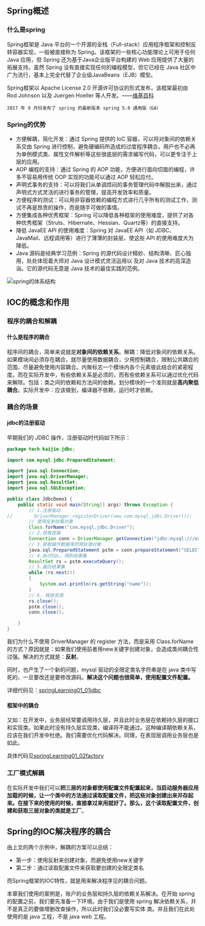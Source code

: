 ## Spring概述

### 什么是spring

Spring框架是 Java 平台的一个开源的全栈（Full-stack）应用程序框架和控制反转容器实现，一般被直接称为 Spring。该框架的一些核心功能理论上可用于任何 Java 应用，但 Spring 还为基于Java企业版平台构建的 Web 应用提供了大量的拓展支持。虽然 Spring 没有直接实现任何的编程模型，但它已经在 Java 社区中广为流行，基本上完全代替了企业级JavaBeans（EJB）模型。

Spring框架以 Apache License 2.0 开源许可协议的形式发布，该框架最初由 Rod Johnson 以及 Juergen Hoeller 等人开发。——[维基百科](https://zh.wikipedia.org/wiki/Spring_Framework)

`2017 年 9 月份发布了 spring 的最新版本 spring 5.0 通用版（GA）`

### Spring的优势

- 方便解耦，简化开发：通过 Spring 提供的 IoC 容器，可以将对象间的依赖关系交由 Spring 进行控制，避免硬编码所造成的过度程序耦合。用户也不必再为单例模式类、属性文件解析等这些很底层的需求编写代码，可以更专注于上层的应用。
- AOP 编程的支持：通过 Spring 的 AOP 功能，方便进行面向切面的编程，许多不容易用传统 OOP 实现的功能可以通过 AOP 轻松应付。
- 声明式事务的支持：可以将我们从单调烦闷的事务管理代码中解脱出来，通过声明式方式灵活的进行事务的管理，提高开发效率和质量。
- 方便程序的测试：可以用非容器依赖的编程方式进行几乎所有的测试工作，测试不再是昂贵的操作，而是随手可做的事情。
- 方便集成各种优秀框架：Spring 可以降低各种框架的使用难度，提供了对各种优秀框架（Struts、Hibernate、Hessian、Quartz等）的直接支持。
- 降低 JavaEE API 的使用难度：Spring 对 JavaEE API（如 JDBC、JavaMail、远程调用等）进行了薄薄的封装层，使这些 API 的使用难度大为降低。
- Java 源码是经典学习范例：Spring 的源代码设计精妙、结构清晰、匠心独用，处处体现着大师对 Java 设计模式灵活运用以
及对 Java 技术的高深造诣。它的源代码无意是 Java 技术的最佳实践的范例。

![spring的体系结构]()

## IOC的概念和作用

### 程序的耦合和解耦

#### 什么是程序的耦合

程序间的耦合，简单来说就是**对象间的依赖关系**。解耦：降低对象间的依赖关系。如果模块间必须存在耦合，就尽量使用数据耦合，少用控制耦合，限制公共耦合的范围，尽量避免使用内容耦合。内聚标志一个模块内各个元素彼此结合的紧密程度。而在实际开发中，有些依赖关系是必须的，而有些依赖关系可以通过优化代码来解除。包括：类之间的依赖和方法间的依赖。划分模块的一个准则就是**高内聚低耦合**。实际开发中：应该做到，编译器不依赖，运行时才依赖。

### 耦合的场景

#### jdbc的注册驱动

早期我们的 JDBC 操作，注册驱动时代码如下所示：

```java
package tech.kaijie.jdbc;

import com.mysql.jdbc.PreparedStatement;

import java.sql.Connection;
import java.sql.DriverManager;
import java.sql.ResultSet;
import java.sql.SQLException;

public class JdbcDemo1 {
    public static void main(String[] args) throws Exception {
        // 1.注册驱动
//        DriverManager.registerDriver(new com.mysql.jdbc.Driver());
        // 使用反射加载对象
        Class.forName("com.mysql.jdbc.Driver");
        // 2.获取连接
        Connection conn = DriverManager.getConnection("jdbc:mysql:///easy_spring", "root", "root");
        // 3.获取操作数据库的预处理对象
        java.sql.PreparedStatement pstm = conn.prepareStatement("SELECT * FROM account");
        // 4.执行SQL，得到结果集
        ResultSet rs = pstm.executeQuery();
        // 5.遍历结果集
        while (rs.next())
        {
            System.out.println(rs.getString("name"));
        }
        // 6. 释放资源
        rs.close();
        pstm.close();
        conn.close();

    }
}
```

我们为什么不使用 DriverManager 的 register 方法，而是采用 Class.forName 的方式？原因就是：如果我们使用前者用new关键字创建对象，会造成类间耦合性过强。解决的方式就是：**反射**。

同时，也产生了一个新的问题，mysql 驱动的全限定类名字符串是在 java 类中写死的，一旦要改还是要修改源码。**解决这个问题也很简单，使用配置文件配置。**

详细代码见：[springLearning01_01jdbc](https://github.com/Kaijie234/spring_learning)

#### 框架中的耦合

又如：在开发中，业务层经常要调用持久层，并且此时业务层在依赖持久层的接口和实现类。如果此时没有持久层实现类，编译将不能通过。这种编译期依赖关系，应该在我们开发中杜绝。我们需要优化代码解决。同理，在表现层调用业务层也是如此。

具体代码见[springLearning01_02factory](https://github.com/Kaijie234/spring_learning)

### 工厂模式解耦

在实际开发中我们可以**把三层的对象都使用配置文件配置起来，当启动服务器应用加载的时候，让一个类中的方法通过读取配置文件，把这些对象创建出来并存起来。**在接下来的使用的时候，直接拿过来用就好了。那么，这个读取配置文件，创建和获取三层对象的类就是**工厂**。


## Spring的IOC解决程序的耦合

由上文的两个示例中，解耦的方案可以总结：

- 第一步：使用反射来创建对象，而避免使用new关键字
- 第二步：通过读取配置文件来获取要创建的全限定类名

而Spring框架的IOC特性，就是用来解决程序见的耦合问题。

本章我们使用的案例是，账户的业务层和持久层的依赖关系解决。在开始 spring 的配置之前，我们要先准备一下环境。由于我们是使用 spring 解决依赖关系，并不是真正的要做增删改查操作，所以此时我们没必要写实体
类。并且我们在此处使用的是 java 工程，不是 java web 工程。
